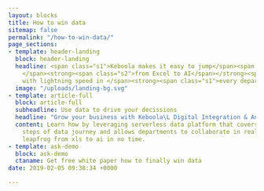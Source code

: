 ```yaml
---
layout: blocks
title: How to win data
sitemap: false
permalink: "/how-to-win-data/"
page_sections:
- template: header-landing
  block: header-landing
  headline: <span class="s1">Keboola makes it easy to jump</span><span class="s2">
    </span><strong><span class="s2">from Excel to AI</span></strong><span class="s1"><br>
    with lightning speed in </span><strong><span class="s1">every department.</span></strong>
  image: "/uploads/landing-bg.svg"
- template: article-full
  block: article-full
  subheadline: Use data to drive your decissions
  headline: "Grow your business with Keboola\L Digital Integration & Analytics Hub"
  content: Learn how by leveraging serverless data platform that covers all of the
    steps of data journey and allows departments to collaborate in real time you can
    leapfrog from xls to ai in no time.
- template: ask-demo
  block: ask-demo
  ctaname: Get free white paper how to finally win data
date: 2019-02-05 09:38:34 +0000

---
```

